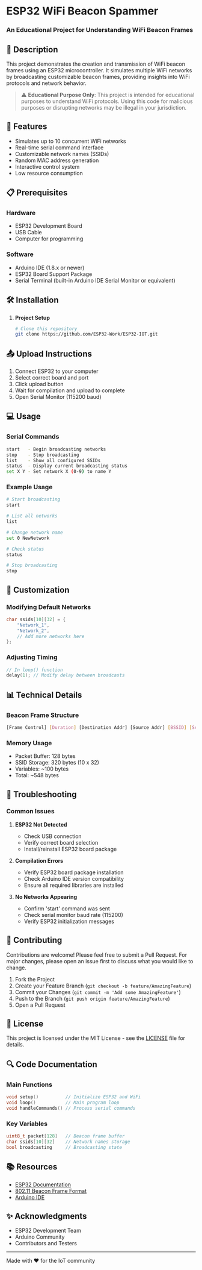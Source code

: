 # ESP32 WiFi Beacon Spammer
### An Educational Project for Understanding WiFi Beacon Frames


## 📝 Description
This project demonstrates the creation and transmission of WiFi beacon frames using an ESP32 microcontroller. It simulates multiple WiFi networks by broadcasting customizable beacon frames, providing insights into WiFi protocols and network behavior.

> ⚠️ **Educational Purpose Only**: This project is intended for educational purposes to understand WiFi protocols. Using this code for malicious purposes or disrupting networks may be illegal in your jurisdiction.

## 🚀 Features
- Simulates up to 10 concurrent WiFi networks
- Real-time serial command interface
- Customizable network names (SSIDs)
- Random MAC address generation
- Interactive control system
- Low resource consumption

## 📋 Prerequisites
### Hardware
- ESP32 Development Board
- USB Cable
- Computer for programming

### Software
- Arduino IDE (1.8.x or newer)
- ESP32 Board Support Package
- Serial Terminal (built-in Arduino IDE Serial Monitor or equivalent)

## 🛠️ Installation

1. **Project Setup**   
   ```bash
   # Clone this repository
   git clone https://github.com/ESP32-Work/ESP32-IOT.git
    ```

## 📤 Upload Instructions
1. Connect ESP32 to your computer
2. Select correct board and port 
3. Click upload button
4. Wait for compilation and upload to complete
5. Open Serial Monitor (115200 baud)

## 💻 Usage
### Serial Commands
```bash
start   - Begin broadcasting networks
stop    - Stop broadcasting
list    - Show all configured SSIDs
status  - Display current broadcasting status
set X Y - Set network X (0-9) to name Y
```

### Example Usage
```bash
# Start broadcasting
start

# List all networks
list

# Change network name
set 0 NewNetwork

# Check status
status

# Stop broadcasting
stop
```

## 🔧 Customization
### Modifying Default Networks
```cpp
char ssids[10][32] = {
    "Network_1",
    "Network_2",
    // Add more networks here
};
```

### Adjusting Timing
```cpp
// In loop() function
delay(1); // Modify delay between broadcasts
```

## 📊 Technical Details
### Beacon Frame Structure
```bash
[Frame Control] [Duration] [Destination Addr] [Source Addr] [BSSID] [Sequence] [Timestamp] [Beacon Int] [Capability] [SSID]
```

### Memory Usage
- Packet Buffer: 128 bytes
- SSID Storage: 320 bytes (10 x 32)
- Variables: ~100 bytes
- Total: ~548 bytes

## 🐛 Troubleshooting

### Common Issues
1. **ESP32 Not Detected**
   - Check USB connection
   - Verify correct board selection
   - Install/reinstall ESP32 board package

2. **Compilation Errors**
   - Verify ESP32 board package installation
   - Check Arduino IDE version compatibility
   - Ensure all required libraries are installed

3. **No Networks Appearing**
   - Confirm 'start' command was sent
   - Check serial monitor baud rate (115200)
   - Verify ESP32 initialization messages

## 🤝 Contributing
Contributions are welcome! Please feel free to submit a Pull Request. For major changes, please open an issue first to discuss what you would like to change.

1. Fork the Project
2. Create your Feature Branch (`git checkout -b feature/AmazingFeature`)
3. Commit your Changes (`git commit -m 'Add some AmazingFeature'`)
4. Push to the Branch (`git push origin feature/AmazingFeature`)
5. Open a Pull Request

## 📜 License
This project is licensed under the MIT License - see the [LICENSE](LICENSE) file for details.

## 🔍 Code Documentation
### Main Functions
```cpp
void setup()          // Initialize ESP32 and WiFi
void loop()           // Main program loop
void handleCommands() // Process serial commands
```

### Key Variables
```cpp
uint8_t packet[128]   // Beacon frame buffer
char ssids[10][32]    // Network names storage
bool broadcasting     // Broadcasting state
```

## 📚 Resources
- [ESP32 Documentation](https://docs.espressif.com/projects/esp-idf/en/latest/esp32/)
- [802.11 Beacon Frame Format](https://en.wikipedia.org/wiki/Beacon_frame)
- [Arduino IDE](https://www.arduino.cc/en/software)

## ✨ Acknowledgments
- ESP32 Development Team
- Arduino Community
- Contributors and Testers


---
Made with ❤️ for the IoT community
